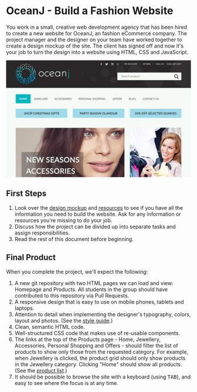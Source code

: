 # OceanJ - Build a Fashion Website

You work in a small, creative web development agency that has been hired to create a new website for OceanJ, an fashion eCommerce company. The project manager and the designer on your team have worked together to create a design mockup of the site. The client has signed off and now it's your job to turn the design into a website using HTML, CSS and JavaScript.

![Screenshot of final product](screenshot.png)

## First Steps

1. Look over the [design mockup](mockups) and [resources](resources) to see if you have all the information you need to build the website. Ask for any information or resources you're missing to do your job.
2. Discuss how the project can be divided up into separate tasks and assign responsibilities.
3. Read the rest of this document before beginning.

## Final Product

When you complete the project, we'll expect the following:

1. A new git repository with two HTML pages we can load and view: Homepage and Products. All students in the group should have contributed to this repository via Pull Requests.
2. A responsive design that is easy to use on mobile phones, tablets and laptops.
3. Attention to detail when implementing the designer's typography, colors, layout and photos. (See the [style guide](mockups/style-guide.png).)
4. Clean, semantic HTML code.
5. Well-structured CSS code that makes use of re-usable components.
6. The links at the top of the Products page - Home, Jewellery, Accessories, Personal Shopping and Offers - should filter the list of products to show only those from the requested category. For example, when Jewellery is clicked, the product grid should only show products in the Jewellery category. Clicking "Home" should show all products. (See the [product list](resources/product-list.txt).)
7. It should be possible to browse the site with a keyboard (using <kbd>TAB</kbd>), and easy to see where the focus is at any time.
